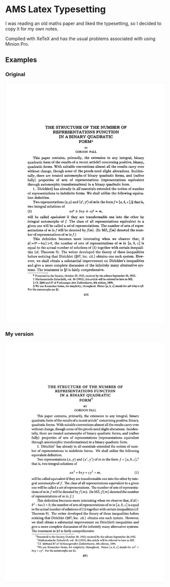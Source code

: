 # AMS Latex Typesetting

I was reading an old maths paper and liked the typesetting, so I decided to copy it for my own notes.

Compiled with XeTeX and has the usual problems associated with using Minion Pro.

## Examples

### Original 

![Original Paper](/examples/original.png)

### My version

![My Copy](/examples/new.png)